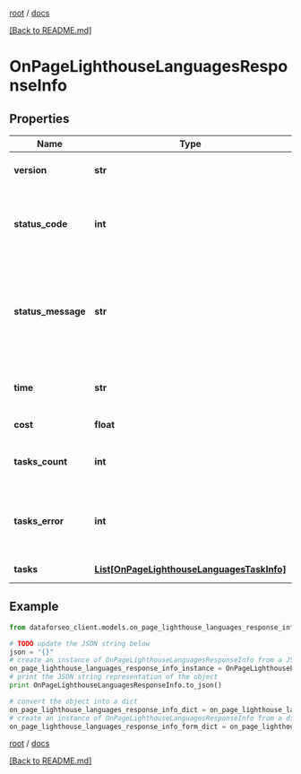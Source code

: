 [root](./../ "root") / [docs](./ "docs")

[[Back to README.md]](./../README.md "[Back to README.md]")

# OnPageLighthouseLanguagesResponseInfo

## Properties

Name | Type | Description | Notes
------------ | ------------- | ------------- | -------------
**version** | **str** | the current version of the API | [optional]
**status_code** | **int** | general status code you can find the full list of the response codes here | [optional]
**status_message** | **str** | general informational message you can find the full list of general informational messages here | [optional]
**time** | **str** | total execution time, seconds | [optional]
**cost** | **float** | total tasks cost, USD | [optional]
**tasks_count** | **int** | the number of tasks in the tasks array | [optional]
**tasks_error** | **int** | the number of tasks in the tasks array returned with an error | [optional]
**tasks** | [**List[OnPageLighthouseLanguagesTaskInfo]**](OnPageLighthouseLanguagesTaskInfo.md) | array of tasks | [optional]

## Example

```python
from dataforseo_client.models.on_page_lighthouse_languages_response_info import OnPageLighthouseLanguagesResponseInfo

# TODO update the JSON string below
json = "{}"
# create an instance of OnPageLighthouseLanguagesResponseInfo from a JSON string
on_page_lighthouse_languages_response_info_instance = OnPageLighthouseLanguagesResponseInfo.from_json(json)
# print the JSON string representation of the object
print OnPageLighthouseLanguagesResponseInfo.to_json()

# convert the object into a dict
on_page_lighthouse_languages_response_info_dict = on_page_lighthouse_languages_response_info_instance.to_dict()
# create an instance of OnPageLighthouseLanguagesResponseInfo from a dict
on_page_lighthouse_languages_response_info_form_dict = on_page_lighthouse_languages_response_info.from_dict(on_page_lighthouse_languages_response_info_dict)
```

  

[root](./../ "root") / [docs](./ "docs")

[[Back to README.md]](./../README.md "[Back to README.md]")